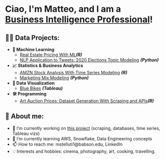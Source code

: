 <h1>Ciao, I'm Matteo, and I am a <a href="https://www.linkedin.com/in/mattstelluti">Business Intelligence Professional</a>!

<h2>👨‍💻 Data Projects:</h2>

- <b>🧠 Machine Learning</b>
  - [Real Estate Pricing With ML](https://github.com/mattstell96/RealEstateML)<b><i>(R)</b></i>
  - [NLP Application to Tweets: 2020 Elections Topic Modeling](https://github.com/mattstell96/TwitterNLP) <b><i>(Python)</b></i>
- <b>📈 Statistics & Business Analytics</b>
  - [AMZN Stock Analysis With Time Series Modeling](https://github.com/mattstell96/TimeSeriesAMZN) <b><i>(R)</b></i>
  - [Marketing Mix Modeling](https://github.com/mattstell96) <b><i>(Python)</b></i>
- <b>🎨 Data Visualization</b>
  - [Blue Bikes](https://public.tableau.com/views/BlueBikes_Group7_Dashboard/Dashboard1?:language=en-GB&:display_count=n&:origin=viz_share_link) <b><i>(Tableau)</b></i>
- <b>🛠️ Programming</b>
  - [Art Auction Prices: Dataset Generation With Scraping and APIs](https://github.com/mattstell96/ArtScraper)<b><i>(R)</b></i>
  
</b>

<h2>👨 About me:</h2>
<ul>
<li>🔭 I’m currently working on <a href="https://github.com/mattstell96/ArtDatabase">this project</a> (scraping, databases, time series, Tableau vizs)</li>
<li>🌱 I’m currently learning AWS, Snowflake, Data Engineering concepts</li>
<li>📫 How to reach me: mstelluti1@babson.edu, LinkedIn</li>
<li>💡 Interests and hobbies: cinema, photography, art, cooking, travelling.</li>
</ul>
  
<!--
**mattstell96/mattstell96** is a ✨ _special_ ✨ repository because its `README.md` (this file) appears on your GitHub profile.

Here are some ideas to get you started:

- 🔭 I’m currently working on ...
- 🌱 I’m currently learning ...
- 👯 I’m looking to collaborate on ...
- 🤔 I’m looking for help with ...
- 💬 Ask me about ...
- 📫 How to reach me: ...
- 😄 Pronouns: ...
- ⚡ Fun fact: ...
-->
